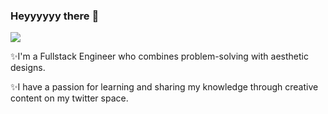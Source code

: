 ### Heyyyyyy there  👋

<!--
**TariroSiphatisiwe/TariroSiphatisiwe** is a ✨ _special_ ✨ repository because its `README.md` (this file) appears on your GitHub profile.

Here are some ideas to get you started:

- 🔭 I’m currently working on ...
- 🌱 I’m currently learning ...
- 👯 I’m looking to collaborate on ...
- 🤔 I’m looking for help with ...
- 💬 Ask me about ...
- 📫 How to reach me: ...
- 😄 Pronouns: ...
- ⚡ Fun fact: ...
-->
<a href="URL_REDIRECT" target="blank"><img align="center" src="https://www.dropbox.com/s/hemp5nvdxpcca2x/Welcome%20to%20my%20corner%20of%20the%20Internet.png?dl=0"/></a>

✨I'm a Fullstack Engineer who combines problem-solving  with aesthetic designs. 

✨I have a passion for learning and sharing my knowledge through creative content on my twitter space. 


